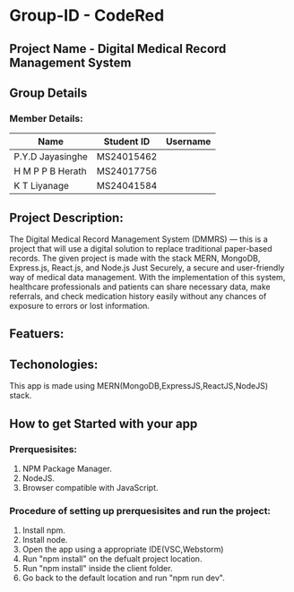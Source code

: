 # Group-ID - CodeRed

## Project Name - Digital Medical Record Management System

## Group Details

### Member Details:

| Name                            | Student ID    | Username      |
| ------------------------------- | ------------- | ------------- |
| P.Y.D Jayasinghe                | MS24015462    |       |
| H M P P B Herath         |  MS24017756 |   |
| K T Liyanage| MS24041584    |    |
                                                             
## Project Description:

The Digital Medical Record Management System (DMMRS) — this is a project that will use a digital solution to replace traditional paper-based records. The given project is made with the stack MERN, MongoDB, Express.js, React.js, and Node.js Just Securely, a secure and user-friendly way of medical data management. With the implementation of this system, healthcare professionals and patients can share necessary data, make referrals, and check medication history easily without any chances of exposure to errors or lost information.

## Featuers:



## Techonologies:

This app is made using MERN(MongoDB,ExpressJS,ReactJS,NodeJS) stack.

## How to get Started with your app

### Prerquesisites:

 1. NPM Package Manager.
 2. NodeJS.
 3. Browser compatible with JavaScript.

### Procedure of setting up prerquesisites and run the project:

 1. Install npm.
 2. Install node.
 3. Open the app using a appropriate IDE(VSC,Webstorm)
 4. Run "npm install" on the defualt project location.
 5. Run "npm install" inside the client folder.
 6. Go back to the default location and run "npm run dev".

